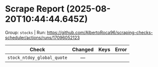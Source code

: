 # Scrape Report (2025-08-20T10:44:44.645Z)

Group: `stocks`  |  Run: https://github.com/AlbertoRoca96/scraping-checks-scheduler/actions/runs/17096052123

| Check | Changed | Keys | Error |
|---|:---:|:--|:--|
| `stock_ntdoy_global_quote` | — |  |  |
